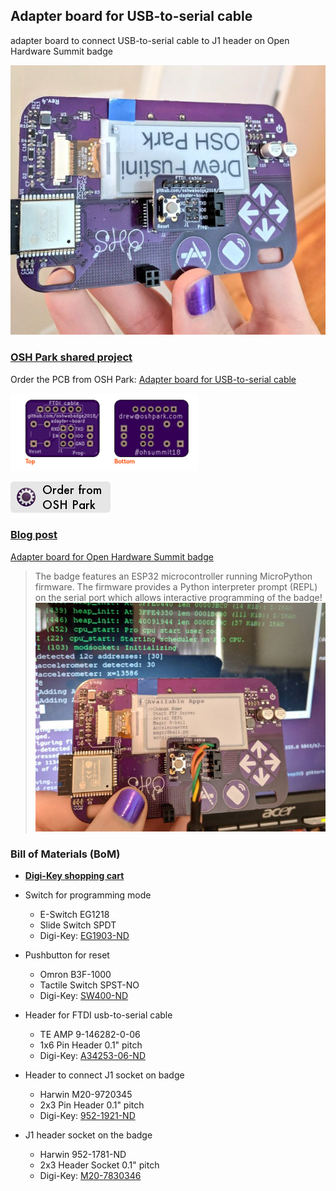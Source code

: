 ## Adapter board for USB-to-serial cable
adapter board to connect USB-to-serial cable to J1 header on Open Hardware Summit badge

[![assembled adapter board on badge](images/preview.jpg)](https://oshpark.com/shared_projects/39CXLX65)

### [OSH Park shared project](https://oshpark.com/shared_projects/39CXLX65)
Order the PCB from OSH Park: [Adapter board for USB-to-serial cable](https://oshpark.com/shared_projects/39CXLX65)

[![OSH Park PCB preview](images/preview.png)](https://oshpark.com/shared_projects/39CXLX65)

[![order from OSH Park](images/order.png)](https://oshpark.com/shared_projects/39CXLX65)


### [Blog post](http://blog.oshpark.com/2018/10/19/adapter-board-for-open-hardware-summit-badge/)
[Adapter board for Open Hardware Summit badge](http://blog.oshpark.com/2018/10/19/adapter-board-for-open-hardware-summit-badge/)
> The badge features an ESP32 microcontroller running MicroPython firmware.  The firmware provides a Python interpreter prompt (REPL) on the serial port which allows interactive programming of the badge!
[![assembled adapter board on badge](images/console.jpg)](http://blog.oshpark.com/2018/10/19/adapter-board-for-open-hardware-summit-badge/)

### Bill of Materials (BoM)
* **[Digi-Key shopping cart](https://www.digikey.com/short/jdb477)**

* Switch for programming mode
  * E-Switch EG1218
  * Slide Switch SPDT
  * Digi-Key: [EG1903-ND](https://www.digikey.com/short/jdmjh3)

* Pushbutton for reset
  * Omron B3F-1000
  * Tactile Switch SPST-NO
  * Digi-Key: [SW400-ND](https://www.digikey.com/short/jdmjhz)

* Header for FTDI usb-to-serial cable
  * TE AMP 9-146282-0-06
  * 1x6 Pin Header 0.1" pitch
  * Digi-Key: [A34253-06-ND](https://www.digikey.com/short/jdmjhd)

* Header to connect J1 socket on badge
  * Harwin M20-9720345
  * 2x3 Pin Header 0.1" pitch
  * Digi-Key: [952-1921-ND](https://www.digikey.com/short/jdmj9p)
  
* J1 header socket on the badge
  * Harwin 952-1781-ND
  * 2x3 Header Socket  0.1" pitch
  * Digi-Key: [M20-7830346](https://www.digikey.com/short/jdbtfc)

